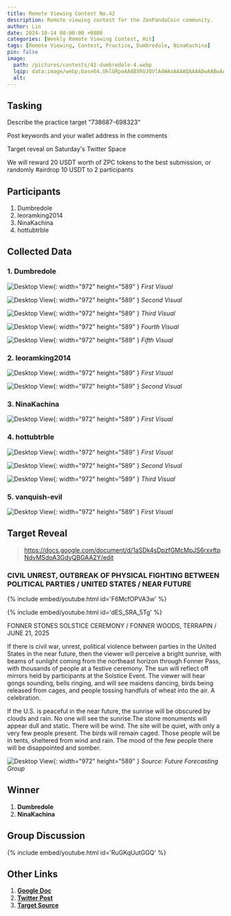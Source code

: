 ```yaml
---
title: Remote Viewing Contest No.42
description: Remote viewing contest for the ZenPandaCoin community.
author: Lin
date: 2024-10-14 00:00:00 +0800
categories: [Weekly Remote Viewing Contest, Hit]
tags: [Remote Viewing, Contest, Practice, Dumbredole, NinaKachina]
pin: false
image:
  path: /pictures/contests/42-dumbredole-4.webp
  lqip: data:image/webp;base64,UklGRpoAAABXRUJQVlA4WAoAAAAQAAAADwAABwAAQUxQSDIAAAARL0AmbZurmr57yyIiqE8oiG0bejIYEQTgqiDA9vqnsUSI6H+oAERp2HZ65qP/VIAWAFZQOCBCAAAA8AEAnQEqEAAIAAVAfCWkAALp8sF8rgRgAP7o9FDvMCkMde9PK7euH5M1m6VWoDXf2FkP3BqV0ZYbO6NA/VFIAAAA
  alt:
---
```


## Tasking

Describe the practice target "738687-698323"

Post keywords and your wallet address in the comments

Target reveal on Saturday's Twitter Space

We will reward 20 USDT worth of ZPC tokens to the best submission, or randomly #airdrop 10 USDT to 2 participants


## Participants

1. Dumbredole
2. leoramking2014
3. NinaKachina
4. hottubtrble


## Collected Data

### 1. Dumbredole

![Desktop View](/pictures/contests/42-dumbredole-1.webp){: width="972" height="589" }
_First Visual_

![Desktop View](/pictures/contests/42-dumbredole-2.webp){: width="972" height="589" }
_Second Visual_

![Desktop View](/pictures/contests/42-dumbredole-3.webp){: width="972" height="589" }
_Third Visual_

![Desktop View](/pictures/contests/42-dumbredole-4.webp){: width="972" height="589" }
_Fourth Visual_

![Desktop View](/pictures/contests/42-dumbredole-5.webp){: width="972" height="589" }
_Fifth Visual_

### 2. leoramking2014

![Desktop View](/pictures/contests/42-leora-1.webp){: width="972" height="589" }
_First Visual_

![Desktop View](/pictures/contests/42-leora-2.webp){: width="972" height="589" }
_Second Visual_

### 3. NinaKachina

![Desktop View](/pictures/contests/42-ninakachina-1.webp){: width="972" height="589" }
_First Visual_

### 4. hottubtrble

![Desktop View](/pictures/contests/42-jeff-1.webp){: width="972" height="589" }
_First Visual_

![Desktop View](/pictures/contests/42-jeff-2.webp){: width="972" height="589" }
_Second Visual_

![Desktop View](/pictures/contests/42-jeff-3.webp){: width="972" height="589" }
_Third Visual_

### 5. vanquish-evil

![Desktop View](/pictures/contests/42-vanquishevil-1.webp){: width="972" height="589" }
_First Visual_


## Target Reveal

> https://docs.google.com/document/d/1aSDk4sDpzfGMcMpJS6rxxftpNdvMSdoA3GdyQBGAA2Y/edit


### CIVIL UNREST, OUTBREAK OF PHYSICAL FIGHTING BETWEEN POLITICAL PARTIES / UNITED STATES / NEAR FUTURE

{% include embed/youtube.html id='F6McfOPVA3w' %}

{% include embed/youtube.html id='dES_SRA_5Tg' %}

FONNER STONES SOLSTICE CEREMONY / FONNER WOODS, TERRAPIN / JUNE 21, 2025

If there is civil war, unrest, political violence between parties in the United States in the near future, then the viewer will perceive a bright sunrise, with beams of sunlight coming from the northeast horizon through Fonner Pass, with thousands of people at a festive ceremony. The sun will reflect off mirrors held by participants at the Solstice Event. The viewer will hear gongs sounding, bells ringing, and will see maidens dancing, birds being released from cages, and people tossing handfuls of wheat into the air. A celebration.

If the U.S. is peaceful in the near future, the sunrise will be obscured by clouds and rain. No one will see the sunrise.The stone monuments will appear dull and static. There will be wind. The site will be quiet, with only a very few people present. The birds will remain caged. Those people will be in tents, sheltered from wind and rain. The mood of the few people there will be disappointed and somber.

![Desktop View](/pictures/contests/42-target-1.webp){: width="972" height="589" }
_Source: Future Forecasting Group_

## Winner

1. **Dumbredole**
2. **NinaKachina**


## Group Discussion

{% include embed/youtube.html id='RuGKqUutGGQ' %}


## Other Links

1. [**Google Doc**][Google Doc]
2. [**Twitter Post**][Twitter Post]
3. [**Target Source**][Target Source]


[Google Doc]: https://docs.google.com/document/d/1KOX449OtLy_a6whx3FBzmdQAKzyiag5ARK7sibWGTjI/edit
[Twitter Post]: https://x.com/ZenPandaCoin/status/1845518923556622683
[Target Source]: https://www.youtube.com/watch?v=F6McfOPVA3w
